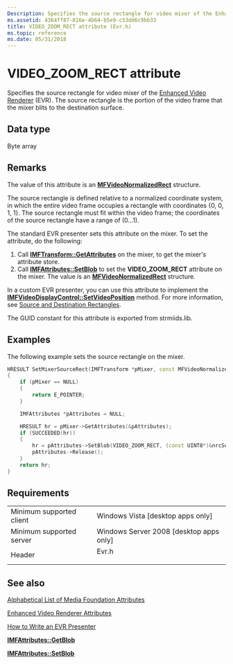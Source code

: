 ```yaml
---
Description: Specifies the source rectangle for video mixer of the Enhanced Video Renderer (EVR). The source rectangle is the portion of the video frame that the mixer blits to the destination surface.
ms.assetid: 4364ff87-816e-4b64-b5e9-c53dd6c9bb33
title: VIDEO_ZOOM_RECT attribute (Evr.h)
ms.topic: reference
ms.date: 05/31/2018
---
```


# VIDEO\_ZOOM\_RECT attribute

Specifies the source rectangle for video mixer of the [Enhanced Video Renderer](enhanced-video-renderer.md) (EVR). The source rectangle is the portion of the video frame that the mixer blits to the destination surface.

## Data type

Byte array

## Remarks

The value of this attribute is an [**MFVideoNormalizedRect**](/windows/desktop/api/evr/ns-evr-mfvideonormalizedrect) structure.

The source rectangle is defined relative to a normalized coordinate system, in which the entire video frame occupies a rectangle with coordinates {0, 0, 1, 1}. The source rectangle must fit within the video frame; the coordinates of the source rectangle have a range of (0...1).

The standard EVR presenter sets this attribute on the mixer. To set the attribute, do the following:

1.  Call [**IMFTransform::GetAttributes**](/windows/desktop/api/mftransform/nf-mftransform-imftransform-getattributes) on the mixer, to get the mixer's attribute store.
2.  Call [**IMFAttributes::SetBlob**](/windows/desktop/api/mfobjects/nf-mfobjects-imfattributes-setblob) to set the **VIDEO\_ZOOM\_RECT** attribute on the mixer. The value is an [**MFVideoNormalizedRect**](/windows/desktop/api/evr/ns-evr-mfvideonormalizedrect) structure.

In a custom EVR presenter, you can use this attribute to implement the [**IMFVideoDisplayControl::SetVideoPosition**](/windows/desktop/api/evr/nf-evr-imfvideodisplaycontrol-setvideoposition) method. For more information, see [Source and Destination Rectangles](how-to-write-an-evr-presenter.md).

The GUID constant for this attribute is exported from strmiids.lib.

## Examples

The following example sets the source rectangle on the mixer.


```C++
HRESULT SetMixerSourceRect(IMFTransform *pMixer, const MFVideoNormalizedRect& nrcSource)
{
    if (pMixer == NULL)
    {
        return E_POINTER;
    }

    IMFAttributes *pAttributes = NULL;

    HRESULT hr = pMixer->GetAttributes(&pAttributes);
    if (SUCCEEDED(hr))
    {
        hr = pAttributes->SetBlob(VIDEO_ZOOM_RECT, (const UINT8*)&nrcSource, sizeof(nrcSource));
        pAttributes->Release();
    }
    return hr;
}
```



## Requirements



|                                     |                                                                                  |
|-------------------------------------|----------------------------------------------------------------------------------|
| Minimum supported client<br/> | Windows Vista \[desktop apps only\]<br/>                                   |
| Minimum supported server<br/> | Windows Server 2008 \[desktop apps only\]<br/>                             |
| Header<br/>                   | <dl> <dt>Evr.h</dt> </dl> |



## See also

<dl> <dt>

[Alphabetical List of Media Foundation Attributes](alphabetical-list-of-media-foundation-attributes.md)
</dt> <dt>

[Enhanced Video Renderer Attributes](enhanced-video-renderer-attributes.md)
</dt> <dt>

[How to Write an EVR Presenter](how-to-write-an-evr-presenter.md)
</dt> <dt>

[**IMFAttributes::GetBlob**](/windows/desktop/api/mfobjects/nf-mfobjects-imfattributes-getblob)
</dt> <dt>

[**IMFAttributes::SetBlob**](/windows/desktop/api/mfobjects/nf-mfobjects-imfattributes-setblob)
</dt> </dl>

 

 




